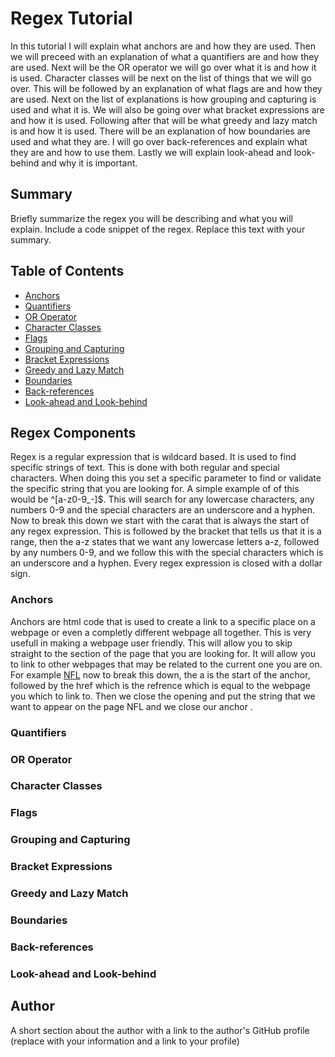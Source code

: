 # Regex Tutorial

In this tutorial I will explain what anchors are and how they are used. Then we will preceed with an explanation of what a quantifiers are and how they are used. Next will be the OR operator we will go over what it is and how it is used. Character classes will be next on the list of things that we will go over. This will be followed by an explanation of what flags are and how they are used. Next on the list of explanations is how grouping and capturing is used and what it is. We will also be going over what bracket expressions are and how it is used. Following after that will be what greedy and lazy match is and how it is used. There will be an explanation of how boundaries are used and what they are. I will go over back-references and explain what they are and how to use them. Lastly we will explain look-ahead and look-behind and why it is important.

## Summary

Briefly summarize the regex you will be describing and what you will explain. Include a code snippet of the regex. Replace this text with your summary.

## Table of Contents

- [Anchors](#anchors)
- [Quantifiers](#quantifiers)
- [OR Operator](#or-operator)
- [Character Classes](#character-classes)
- [Flags](#flags)
- [Grouping and Capturing](#grouping-and-capturing)
- [Bracket Expressions](#bracket-expressions)
- [Greedy and Lazy Match](#greedy-and-lazy-match)
- [Boundaries](#boundaries)
- [Back-references](#back-references)
- [Look-ahead and Look-behind](#look-ahead-and-look-behind)

## Regex Components
Regex is a regular expression that is wildcard based. It is used to find specific strings of text. This is done with both regular and special characters. When doing this you set a specific parameter to find or validate the specific string that you are looking for. A simple example of of this would be ^[a-z0-9_-]$. This will search for any lowercase characters, any numbers 0-9 and the special characters are an underscore and a hyphen. Now to break this down we start with the carat that is always the start of any regex expression. This is followed by the bracket that tells us that it is a range, then the a-z states that we want any lowercase letters a-z, followed by any numbers 0-9, and we follow this with the special characters which is an underscore and a hyphen. Every regex expression is closed with a dollar sign.
### Anchors
Anchors are html code that is used to create a link to a specific place on a webpage or even a completly different webpage all together. This is very usefull in making a webpage user friendly. This will allow you to skip straight to the section of the page that you are looking for. It will allow you to link to other webpages that may be related to the current one you are on. For example <a href="https://www.nfl.com">NFL</a> now to break this down, the a is the start of the anchor, followed by the href which is the refrence which is equal to the webpage you which to link to. Then we close the opening and put the string that we want to appear on the page NFL and we close our anchor </a>.
### Quantifiers

### OR Operator

### Character Classes

### Flags

### Grouping and Capturing

### Bracket Expressions

### Greedy and Lazy Match

### Boundaries

### Back-references

### Look-ahead and Look-behind

## Author

A short section about the author with a link to the author's GitHub profile (replace with your information and a link to your profile)
